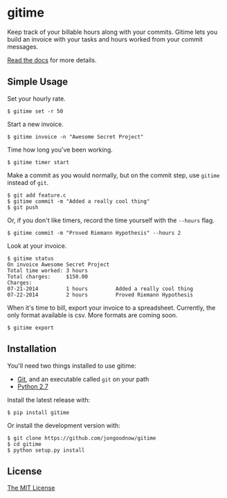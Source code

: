 gitime
====

Keep track of your billable hours along with your commits. Gitime lets you build an invoice with your tasks and hours worked from your commit messages.

[Read the docs](https://github.com/jongoodnow/gitime/tree/master/docs) for more details.

Simple Usage
----

Set your hourly rate.

	$ gitime set -r 50

Start a new invoice.

	$ gitime invoice -n "Awesome Secret Project"

Time how long you've been working.

	$ gitime timer start

Make a commit as you would normally, but on the commit step, use `gitime` instead of `git`.

	$ git add feature.c
	$ gitime commit -m "Added a really cool thing"
	$ git push

Or, if you don't like timers, record the time yourself with the `--hours` flag.

	$ gitime commit -m "Proved Riemann Hypothesis" --hours 2

Look at your invoice.

	$ gitime status
	On invoice Awesome Secret Project
	Total time worked: 3 hours
	Total charges:     $150.00
	Charges:
	07-21-2014         1 hours         Added a really cool thing
	07-22-2014         2 hours         Proved Riemann Hypothesis

When it's time to bill, export your invoice to a spreadsheet. Currently, the only format available is csv. More formats are coming soon.

	$ gitime export

Installation
----

You'll need two things installed to use gitime:

* [Git](http://git-scm.com/downloads), and an executable called `git` on your path
* [Python 2.7](https://www.python.org/downloads/)

Install the latest release with:

	$ pip install gitime

Or install the development version with:

	$ git clone https://github.com/jongoodnow/gitime
	$ cd gitime
	$ python setup.py install

License
----

[The MIT License](https://github.com/jongoodnow/gitime/blob/master/LICENSE)